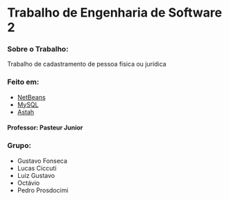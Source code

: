 # Trabalho de Engenharia de Software 2

### Sobre o Trabalho:
Trabalho de cadastramento de pessoa física ou jurídica 

### Feito em:
- [NetBeans](https://netbeans.org/)
- [MySQL](https://www.mysql.com/)
- [Astah](http://astah.net/)

#### Professor: Pasteur Junior

### Grupo:
- Gustavo Fonseca
- Lucas Ciccuti
- Luiz Gustavo
- Octávio
- Pedro Prosdocimi
